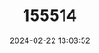 ---
title: "155514"
category: "Avenionia roberti"
draft: false
date: 2024-02-22 13:03:52
languages:
  Dutch; Flemish: ["Stompegrondwaterslak"]
---